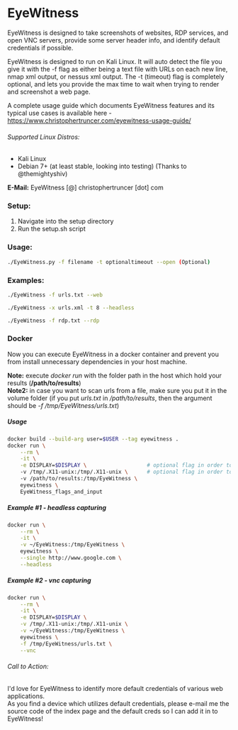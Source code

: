 EyeWitness
======

EyeWitness is designed to take screenshots of websites, RDP services, and open VNC servers, provide some server header info, and identify default credentials if possible.

EyeWitness is designed to run on Kali Linux. It will auto detect the file you give it with the -f flag as either being a text file with URLs on each new line, nmap xml output, or nessus xml output.  The -t (timeout) flag is completely optional, and lets you provide the max time to wait when trying to render and screenshot a web page.

A complete usage guide which documents EyeWitness features and its typical use cases is available here - https://www.christophertruncer.com/eyewitness-usage-guide/

###### Supported Linux Distros:
* Kali Linux
* Debian 7+ (at least stable, looking into testing) (Thanks to @themightyshiv)


**E-Mail:** EyeWitness [@] christophertruncer [dot] com

### Setup:
1. Navigate into the setup directory
2. Run the setup.sh script

### Usage:
```bash
./EyeWitness.py -f filename -t optionaltimeout --open (Optional)
```

### Examples:
```bash
./EyeWitness -f urls.txt --web

./EyeWitness -x urls.xml -t 8 --headless

./EyeWitness -f rdp.txt --rdp
```

### Docker
Now you can execute EyeWitness in a docker container and prevent you from install unnecessary dependencies in your host machine.

**Note:** execute *docker run* with the folder path in the host which hold your results (**/path/to/results**)  
**Note2:** in case you want to scan urls from a file, make sure you put it in the volume folder (if you put *urls.txt* in */path/to/results*, then the argument should be *-f /tmp/EyeWitness/urls.txt*)

##### Usage
```bash
docker build --build-arg user=$USER --tag eyewitness .
docker run \
    --rm \
    -it \
    -e DISPLAY=$DISPLAY \                   # optional flag in order to use vnc protocol
    -v /tmp/.X11-unix:/tmp/.X11-unix \      # optional flag in order to use vnc protocol
    -v /path/to/results:/tmp/EyeWitness \
    eyewitness \
    EyeWitness_flags_and_input
```

##### Example #1 - headless capturing
```bash
docker run \
    --rm \
    -it \
    -v ~/EyeWitness:/tmp/EyeWitness \
    eyewitness \
    --single http://www.google.com \
    --headless
```

##### Example #2 - vnc capturing
```bash
docker run \
    --rm \
    -it \
    -e DISPLAY=$DISPLAY \
    -v /tmp/.X11-unix:/tmp/.X11-unix \
    -v ~/EyeWitness:/tmp/EyeWitness \
    eyewitness \
    -f /tmp/EyeWitness/urls.txt \
    --vnc
```

###### Call to Action:
I'd love for EyeWitness to identify more default credentials of various web applications.  
As you find a device which utilizes default credentials, please e-mail me the source code of the index page and the default creds so I can add it in to EyeWitness!
